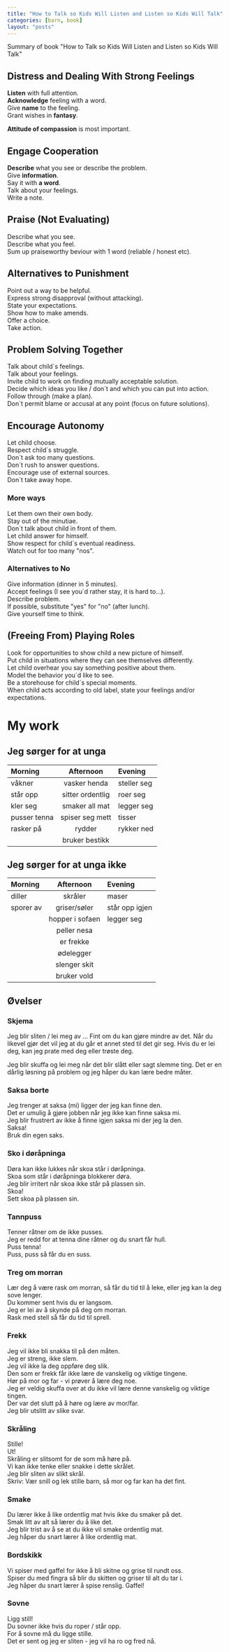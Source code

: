 ```yaml
---
title: "How to Talk so Kids Will Listen and Listen so Kids Will Talk"
categories: [barn, book]
layout: "posts"
---
```


Summary of book "How to Talk so Kids Will Listen and Listen so Kids Will Talk"

## Distress and Dealing With Strong Feelings
**Listen** with full attention.  
**Acknowledge** feeling with a word.  
Give **name** to the feeling.  
Grant wishes in **fantasy**.  

**Attitude of compassion** is most important.

## Engage Cooperation
**Describe** what you see or describe the problem.  
Give **information**.  
Say it with **a word**.  
Talk about your feelings.  
Write a note.  

## Praise (Not Evaluating)
Describe what you see.  
Describe what you feel.  
Sum up praiseworthy beviour with 1 word (reliable / honest etc).  

## Alternatives to Punishment
Point out a way to be helpful.  
Express strong disapproval (without attacking).  
State your expectations.  
Show how to make amends.  
Offer a choice.  
Take action.  

## Problem Solving Together
Talk about child´s feelings.  
Talk about your feelings.  
Invite child to work on finding mutually acceptable solution.  
Decide which ideas you like / don´t and which you can put into action.  
Follow through (make a plan).  
Don´t permit blame or accusal at any point (focus on future solutions).  

## Encourage Autonomy
Let child choose.  
Respect child´s struggle.  
Don´t ask too many questions.  
Don´t rush to answer questions.  
Encourage use of external sources.  
Don´t take away hope.  

### More ways
Let them own their own body.  
Stay out of the minutiae.  
Don´t talk about child in front of them.  
Let child answer for himself.  
Show respect for child´s eventual readiness.  
Watch out for too many "nos".  

### Alternatives to No
Give information (dinner in 5 minutes).  
Accept feelings (I see you´d rather stay, it is hard to...).  
Describe problem.  
If possible, substitute "yes" for "no" (after lunch).  
Give yourself time to think.  

## (Freeing From) Playing Roles
Look for opportunities to show child a new picture of himself.  
Put child in situations where they can see themselves differently.  
Let child overhear you say something positive about them.  
Model the behavior you´d like to see.  
Be a storehouse for child´s special moments.  
When child acts  according to old label, state your feelings and/or expectations.  

# My work
## Jeg sørger for at unga
| Morning        | Afternoon          | Evening      |
|:---------------|:------------------:|:-------------|
| våkner         | vasker henda       | steller seg  |
| står opp       | sitter ordentlig   | roer seg     |
| kler seg       | smaker all mat     | legger seg   |
| pusser tenna   | spiser seg mett    | tisser       |
| rasker på      | rydder             | rykker ned   |
|                | bruker bestikk     |              |

## Jeg sørger for at unga ikke
| Morning        | Afternoon       | Evening        |
|:---------------|:---------------:|:---------------|
| diller         | skråler         | maser          |
| sporer av      | griser/søler    | står opp igjen |
|                | hopper i sofaen | legger seg     |
|                | peller nesa     |                |
|                | er frekke       |                |
|                | ødelegger       |                |
|                | slenger skit    |                |
|                | bruker vold     |                |


## Øvelser
### Skjema
Jeg blir sliten / lei meg av ... Fint om du kan gjøre mindre av det. Når du likevel gjør det vil jeg at du går et annet sted til det gir seg. Hvis du er lei deg, kan jeg prate med deg eller trøste deg.  

Jeg blir skuffa og lei meg når det blir slått eller sagt slemme ting. Det er en dårlig løsning på problem og jeg håper du kan lære bedre måter.  

### Saksa borte
Jeg trenger at saksa (mi) ligger der jeg kan finne den.  
Det er umulig å gjøre jobben når jeg ikke kan finne saksa mi.  
Jeg blir frustrert av ikke å finne igjen saksa mi der jeg la den.  
Saksa!  
Bruk din egen saks.

### Sko i døråpninga
Døra kan ikke lukkes når skoa står i døråpninga.  
Skoa som står i døråpninga blokkerer døra.  
Jeg blir irritert når skoa ikke står på plassen sin.  
Skoa!  
Sett skoa på plassen sin.  

### Tannpuss
Tenner råtner om de ikke pusses.  
Jeg er redd for at tenna dine råtner og du snart får hull.  
Puss tenna!  
Puss, puss så får du en suss.  

### Treg om morran
Lær deg å være rask om morran, så får du tid til å leke, eller jeg kan la deg sove lenger.  
Du kommer sent hvis du er langsom.  
Jeg er lei av å skynde på deg om morran.  
Rask med stell så får du tid til sprell.  

### Frekk
Jeg vil ikke bli snakka til på den måten.  
Jeg er streng, ikke slem.  
Jeg vil ikke la deg oppføre deg slik.  
Den som er frekk får ikke lære de vanskelig og viktige tingene.  
Hør på mor og far - vi prøver å lære deg noe.  
Jeg er veldig skuffa over at du ikke vil lære denne vanskelig og viktige tingen.  
Der var det slutt på å høre og lære av mor/far.  
Jeg blir utslitt av slike svar.  

### Skråling
Stille!  
Ut!  
Skråling er slitsomt for de som må høre på.  
Vi kan ikke tenke eller snakke i dette skrålet.  
Jeg blir sliten av slikt skrål.  
Skriv: Vær snill og lek stille barn, så mor og far kan ha det fint.  

### Smake
Du lærer ikke å like ordentlig mat hvis ikke du smaker på det.  
Smak litt av alt så lærer du å like det.  
Jeg blir trist av å se at du ikke vil smake ordentlig mat.  
Jeg håper du snart lærer å like ordentlig mat.

### Bordskikk
Vi spiser med gaffel for ikke å bli skitne og grise til rundt oss.  
Spiser du med fingra så blir du skitten og griser til alt du tar i.  
Jeg håper du snart lærer å spise renslig.
Gaffel!  

### Sovne
Ligg still!  
Du sovner ikke hvis du roper / står opp.  
For å sovne må du ligge stille.  
Det er sent og jeg er sliten - jeg vil ha ro og fred nå.

